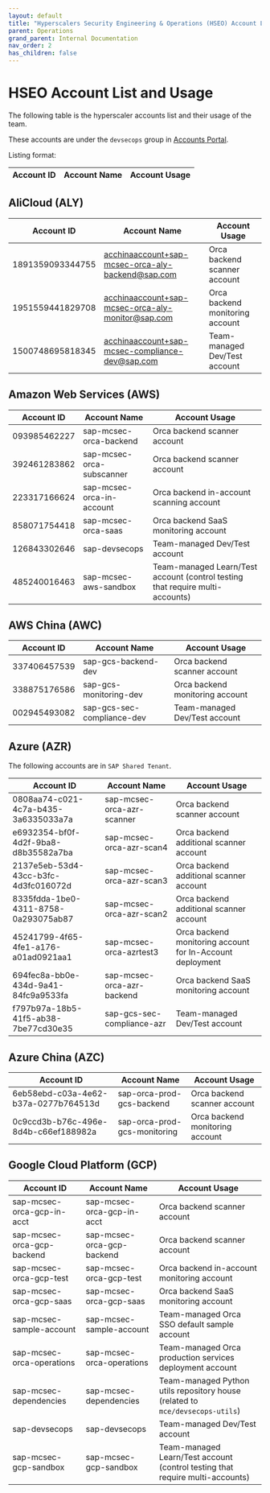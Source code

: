 ```yaml
---
layout: default
title: "Hyperscalers Security Engineering & Operations (HSEO) Account List and Usage"
parent: Operations
grand_parent: Internal Documentation
nav_order: 2
has_children: false
---
```

# HSEO Account List and Usage
The following table is the hyperscaler accounts list and their usage of the team.

These accounts are under the `devsecops` group in [Accounts Portal](https://portal.multicloud.int.sap/accounts?group=devsecops "Accounts Portal").

Listing format:  

| Account ID | Account Name | Account Usage |
| ----------- | ----------- |-------------- |

## AliCloud (ALY)

| Account ID | Account Name | Account Usage |
| ----------- | ----------- |-------------- |
| 1891359093344755 | acchinaaccount+sap-mcsec-orca-aly-backend@sap.com | Orca backend scanner account |
| 1951559441829708 | acchinaaccount+sap-mcsec-orca-aly-monitor@sap.com | Orca backend monitoring account |
| 1500748695818345 | acchinaaccount+sap-mcsec-compliance-dev@sap.com | Team-managed Dev/Test account |


## Amazon Web Services (AWS)

| Account ID | Account Name | Account Usage |
| ----------- | ----------- |-------------- |
| 093985462227 | sap-mcsec-orca-backend | Orca backend scanner account |
| 392461283862 | sap-mcsec-orca-subscanner | Orca backend scanner account |
| 223317166624 | sap-mcsec-orca-in-account | Orca backend in-account scanning account |
| 858071754418 | sap-mcsec-orca-saas | Orca backend SaaS monitoring account |
| 126843302646 | sap-devsecops | Team-managed Dev/Test account |
| 485240016463 | sap-mcsec-aws-sandbox |  Team-managed Learn/Test account (control testing that require multi-accounts) |


## AWS China (AWC)

| Account ID | Account Name | Account Usage |
| ----------- | ----------- |-------------- |
| 337406457539 | sap-gcs-backend-dev | Orca backend scanner account |
| 338875176586 | sap-gcs-monitoring-dev | Orca backend monitoring account |
| 002945493082 | sap-gcs-sec-compliance-dev | Team-managed Dev/Test account |


## Azure (AZR)
The following accounts are in `SAP Shared Tenant`.

| Account ID | Account Name | Account Usage |
| ----------- | ----------- |-------------- |
| 0808aa74-c021-4c7a-b435-3a6335033a7a | sap-mcsec-orca-azr-scanner | Orca backend scanner account |
| e6932354-bf0f-4d2f-9ba8-d8b35582a7ba | sap-mcsec-orca-azr-scan4 | Orca backend additional scanner account |
| 2137e5eb-53d4-43cc-b3fc-4d3fc016072d | sap-mcsec-orca-azr-scan3 | Orca backend additional scanner account |
| 8335fdda-1be0-4311-8758-0a293075ab87 | sap-mcsec-orca-azr-scan2 | Orca backend additional scanner account |
| 45241799-4f65-4fe1-a176-a01ad0921aa1 | sap-mcsec-orca-azrtest3 | Orca backend monitoring account for In-Account deployment |
| 694fec8a-bb0e-434d-9a41-84fc9a9533fa | sap-mcsec-orca-azr-backend | Orca backend SaaS monitoring account |
| f797b97a-18b5-41f5-ab38-7be77cd30e35 | sap-gcs-sec-compliance-azr | Team-managed Dev/Test account |


## Azure China (AZC)

| Account ID | Account Name | Account Usage |
| ----------- | ----------- |-------------- |
| 6eb58ebd-c03a-4e62-b37a-0277b764513d | sap-orca-prod-gcs-backend | Orca backend scanner account |
| 0c9ccd3b-b76c-496e-8d4b-c66ef188982a | sap-orca-prod-gcs-monitoring | Orca backend monitoring account |


## Google Cloud Platform (GCP)

| Account ID | Account Name | Account Usage |
| ----------- | ----------- |-------------- |
| sap-mcsec-orca-gcp-in-acct | sap-mcsec-orca-gcp-in-acct | Orca backend scanner account |
| sap-mcsec-orca-gcp-backend | sap-mcsec-orca-gcp-backend | Orca backend scanner account |
| sap-mcsec-orca-gcp-test | sap-mcsec-orca-gcp-test| Orca backend in-account monitoring account |
| sap-mcsec-orca-gcp-saas | sap-mcsec-orca-gcp-saas | Orca backend SaaS monitoring account |
| sap-mcsec-sample-account | sap-mcsec-sample-account | Team-managed Orca SSO default sample account |
| sap-mcsec-orca-operations | sap-mcsec-orca-operations | Team-managed Orca production services deployment account |
| sap-mcsec-dependencies |  sap-mcsec-dependencies | Team-managed Python utils repository house (related to `mce/devsecops-utils`) |
| sap-devsecops | sap-devsecops | Team-managed Dev/Test account |
| sap-mcsec-gcp-sandbox | sap-mcsec-gcp-sandbox | Team-managed Learn/Test account (control testing that require multi-accounts) |

